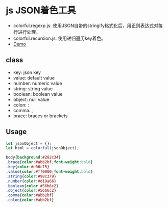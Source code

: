 # js JSON着色工具 

- colorful.regexp.js: 使用JSON自带的stringify格式化后，用正则表达式对每行进行处理。 
- colorful.recursion.js: 使用递归遍历key着色。 
- <a href="demo/" target="_blank">Demo</a>
## class 
- key: json key 
- value: default value  
- number: numeric value 
- string: string value 
- boolean: boolean value 
- object: null value 
- colon: :  
- comma: , 
- brace: braces or brackets 

## Usage

```javascript
let jsonObject = {};
let html = colorful(jsonObject);
```

```css
body{background:#282c34}
.brace{color:#abb2bf;font-weight:bold}
.key{color:#e06c75}
.value{color:#ff0000;font-weight:bold}
.string{color:#98c379}
.number{color:#d19a66}
.boolean{color:#56b6c2}
.object{color:#56b6c2}
.comma{color:#abb2bf}
.colon{color:#abb2bf}
```
